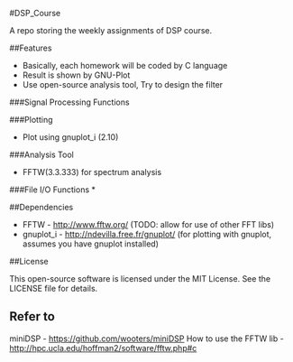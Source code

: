 #DSP_Course

A repo storing the weekly assignments of DSP course.

##Features
* Basically, each homework will be coded by C language
* Result is shown by GNU-Plot
* Use open-source analysis tool, Try to design the filter

###Signal Processing Functions

###Plotting
* Plot using gnuplot_i (2.10)

###Analysis Tool
* FFTW(3.3.333) for spectrum analysis

###File I/O Functions
*

##Dependencies

* FFTW - http://www.fftw.org/ (TODO: allow for use of other FFT libs)
* gnuplot_i - http://ndevilla.free.fr/gnuplot/ (for plotting with gnuplot, assumes you have gnuplot installed)


##License

This open-source software is licensed under the MIT License. See the
LICENSE file for details.

## Refer to
miniDSP - https://github.com/wooters/miniDSP
How to use the FFTW lib - http://hpc.ucla.edu/hoffman2/software/fftw.php#c

